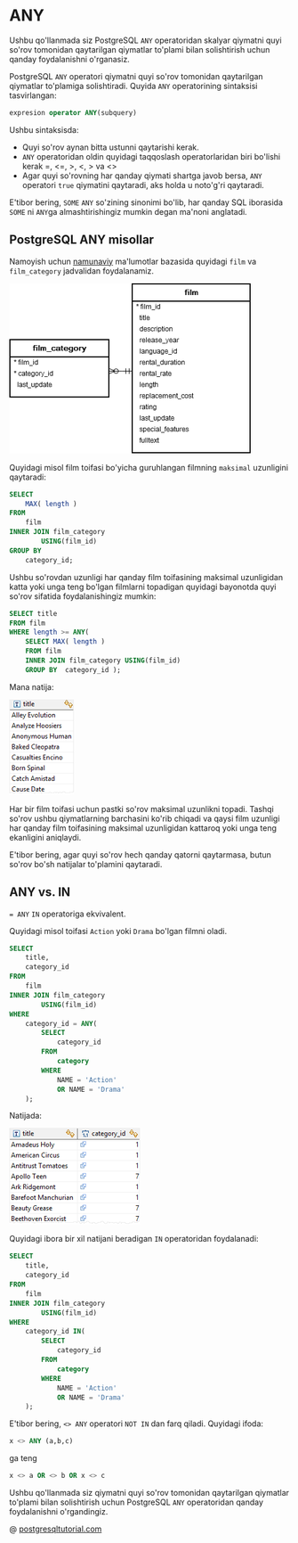 # ANY

Ushbu qo'llanmada siz PostgreSQL `ANY` operatoridan skalyar qiymatni quyi so'rov tomonidan qaytarilgan qiymatlar to'plami bilan solishtirish uchun qanday foydalanishni o'rganasiz.

PostgreSQL `ANY` operatori qiymatni quyi so'rov tomonidan qaytarilgan qiymatlar to'plamiga solishtiradi. Quyida `ANY` operatorining sintaksisi tasvirlangan:

```sql
expresion operator ANY(subquery)
```

Ushbu sintaksisda:
* Quyi so'rov aynan bitta ustunni qaytarishi kerak.
* `ANY` operatoridan oldin quyidagi taqqoslash operatorlaridan biri bo'lishi kerak =, <=, >, <, > va <>
* Agar quyi so'rovning har qanday qiymati shartga javob bersa, `ANY` operatori `true` qiymatini qaytaradi, aks holda u noto'g'ri qaytaradi.

E'tibor bering, `SOME` `ANY` so'zining sinonimi bo'lib, har qanday SQL iborasida `SOME` ni `ANY`ga almashtirishingiz mumkin degan ma'noni anglatadi.

## PostgreSQL ANY misollar

Namoyish uchun [namunaviy](https://www.postgresqltutorial.com/wp-content/uploads/2019/05/dvdrental.zip) ma'lumotlar bazasida quyidagi `film` va `film_category` jadvalidan foydalanamiz.

![table](image-10.png)

Quyidagi misol film toifasi bo'yicha guruhlangan filmning `maksimal` uzunligini qaytaradi:

```sql
SELECT
    MAX( length )
FROM
    film
INNER JOIN film_category
        USING(film_id)
GROUP BY
    category_id;
```

Ushbu so'rovdan uzunligi har qanday film toifasining maksimal uzunligidan katta yoki unga teng bo'lgan filmlarni topadigan quyidagi bayonotda quyi so'rov sifatida foydalanishingiz mumkin:

```sql
SELECT title
FROM film
WHERE length >= ANY(
    SELECT MAX( length )
    FROM film
    INNER JOIN film_category USING(film_id)
    GROUP BY  category_id );
```

Mana natija:

![output](image-11.png)

Har bir film toifasi uchun pastki so'rov maksimal uzunlikni topadi. Tashqi so'rov ushbu qiymatlarning barchasini ko'rib chiqadi va qaysi film uzunligi har qanday film toifasining maksimal uzunligidan kattaroq yoki unga teng ekanligini aniqlaydi.

E'tibor bering, agar quyi so'rov hech qanday qatorni qaytarmasa, butun so'rov bo'sh natijalar to'plamini qaytaradi.

## ANY vs. IN

`= ANY` `IN` operatoriga ekvivalent.

Quyidagi misol toifasi `Action` yoki `Drama` bo'lgan filmni oladi.

```sql
SELECT
    title,
    category_id
FROM
    film
INNER JOIN film_category
        USING(film_id)
WHERE
    category_id = ANY(
        SELECT
            category_id
        FROM
            category
        WHERE
            NAME = 'Action'
            OR NAME = 'Drama'
    );
```

Natijada:

![output](image-12.png)

Quyidagi ibora bir xil natijani beradigan `IN` operatoridan foydalanadi:

```sql
SELECT
    title,
    category_id
FROM
    film
INNER JOIN film_category
        USING(film_id)
WHERE
    category_id IN(
        SELECT
            category_id
        FROM
            category
        WHERE
            NAME = 'Action'
            OR NAME = 'Drama'
    );
```

E'tibor bering, `<> ANY` operatori `NOT IN` dan farq qiladi. Quyidagi ifoda:

```sql
x <> ANY (a,b,c) 
```
ga teng

```sql
x <> a OR <> b OR x <> c
```

Ushbu qo'llanmada siz qiymatni quyi so'rov tomonidan qaytarilgan qiymatlar to'plami bilan solishtirish uchun PostgreSQL `ANY` operatoridan qanday foydalanishni o'rgandingiz.

@ [postgresqltutorial.com](https://www.postgresqltutorial.com/postgresql-tutorial/postgresql-any/)

